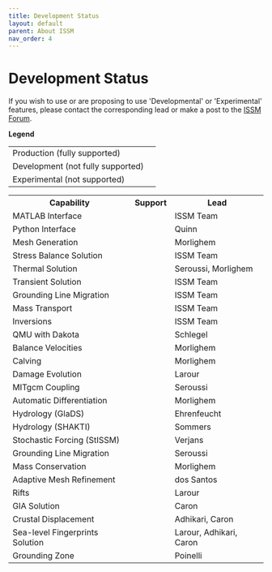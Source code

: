 ```yaml
---
title: Development Status
layout: default
parent: About ISSM
nav_order: 4
---
```


# Development Status

If you wish to use or are proposing to use 'Developmental' or 'Experimental' features, please contact the corresponding lead or make a post to the <a href="https://issm.ess.uci.edu/forum" target="_blank">ISSM Forum</a>.

**Legend**
<table>
	<tr>
		<td>Production (fully supported)</td>
		<td class="dev-status-prod"></td>
	</tr>
	<tr>
		<td>Development (not fully supported)</td>
		<td class="dev-status-dev"></td>
	</tr>
	<tr>
		<td>Experimental (not supported)</td>
		<td class="dev-status-exp"></td>
	</tr>
</table>

<table>
	<tr>
		<th>Capability</th>
		<th>Support</th>
		<th>Lead</th>
	</tr>
	<tr>
		<td>MATLAB Interface</td>
		<td class="dev-status-prod"></td>
		<td>ISSM Team</td>
	</tr>
	<tr>
		<td>Python Interface</td>
		<td class="dev-status-prod"></td>
		<td>Quinn</td>
	</tr>
	<tr>
		<td>Mesh Generation</td>
		<td class="dev-status-prod"></td>
		<td>Morlighem</td>
	</tr>
	<tr>
		<td>Stress Balance Solution</td>
		<td class="dev-status-prod"></td>
		<td>ISSM Team</td>
	</tr>
	<tr>
		<td>Thermal Solution</td>
		<td class="dev-status-prod"></td>
		<td>Seroussi, Morlighem</td>
	</tr>
	<tr>
		<td>Transient Solution</td>
		<td class="dev-status-prod"></td>
		<td>ISSM Team</td>
	</tr>
	<tr>
		<td>Grounding Line Migration</td>
		<td class="dev-status-prod"></td>
		<td>ISSM Team</td>
	</tr>
	<tr>
		<td>Mass Transport</td>
		<td class="dev-status-prod"></td>
		<td>ISSM Team</td>
	</tr>
	<tr>
		<td>Inversions</td>
		<td class="dev-status-prod"></td>
		<td>ISSM Team</td>
	</tr>
	<tr>
		<td>QMU with Dakota</td>
		<td class="dev-status-prod"></td>
		<td>Schlegel</td>
	</tr>
	<tr>
		<td>Balance Velocities</td>
		<td class="dev-status-dev"></td>
		<td>Morlighem</td>
	</tr>
	<tr>
		<td>Calving</td>
		<td class="dev-status-dev"></td>
		<td>Morlighem</td>
	</tr>
	<tr>
		<td>Damage Evolution</td>
		<td class="dev-status-dev"></td>
		<td>Larour</td>
	</tr>
	<tr>
		<td>MITgcm Coupling</td>
		<td class="dev-status-dev"></td>
		<td>Seroussi</td>
	</tr>
	<tr>
		<td>Automatic Differentiation</td>
		<td class="dev-status-dev"></td>
		<td>Morlighem</td>
	</tr>
	<tr>
		<td>Hydrology (GlaDS)</td>
		<td class="dev-status-dev"></td>
		<td>Ehrenfeucht</td>
	</tr>
	<tr>
		<td>Hydrology (SHAKTI)</td>
		<td class="dev-status-dev"></td>
		<td>Sommers</td>
	</tr>
	<tr>
		<td>Stochastic Forcing (StISSM)</td>
		<td class="dev-status-dev"></td>
		<td>Verjans</td>
	</tr>
	<tr>
		<td>Grounding Line Migration</td>
		<td class="dev-status-exp"></td>
		<td>Seroussi</td>
	</tr>
	<tr>
		<td>Mass Conservation</td>
		<td class="dev-status-exp"></td>
		<td>Morlighem</td>
	</tr>
	<tr>
		<td>Adaptive Mesh Refinement</td>
		<td class="dev-status-exp"></td>
		<td>dos Santos</td>
	</tr>
	<tr>
		<td>Rifts</td>
		<td class="dev-status-exp"></td>
		<td>Larour</td>
	</tr>
	<tr>
		<td>GIA Solution</td>
		<td class="dev-status-exp"></td>
		<td>Caron</td>
	</tr>
	<tr>
		<td>Crustal Displacement</td>
		<td class="dev-status-exp"></td>
		<td>Adhikari, Caron</td>
	</tr>
	<tr>
		<td>Sea-level Fingerprints Solution</td>
		<td class="dev-status-exp"></td>
		<td>Larour, Adhikari, Caron</td>
	</tr>
	<tr>
		<td>Grounding Zone</td>
		<td class="dev-status-exp"></td>
		<td>Poinelli</td>
	</tr>
</table>
